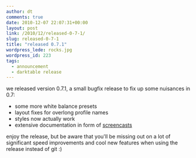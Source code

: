 ```yaml
---
author: dt
comments: true
date: 2010-12-07 22:07:31+00:00
layout: post
link: /2010/12/released-0-7-1/
slug: released-0-7-1
title: "released 0.7.1"
wordpress_lede: rocks.jpg
wordpress_id: 223
tags:
  - announcement
  - darktable release
---
```

we released version 0.7.1, a small bugfix release to fix up some nuisances in 0.7:

* some more white balance presets
* layout fixes for overlong profile names
* styles now actually work
* extensive documentation in form of [screencasts](https://encrypted.pcode.nl/blog/2010/12/06/darktable-0-7-screencast-library/)

enjoy the release, but be aware that you'll be missing out on a lot of significant speed improvements and cool new features when using the release instead of git :)
